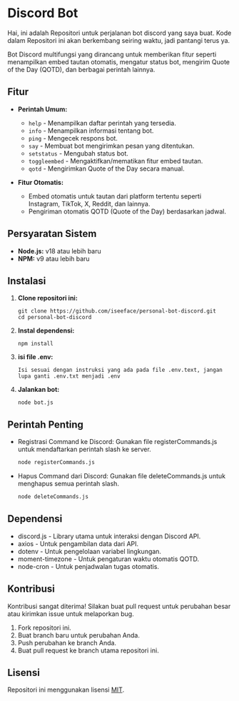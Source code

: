 # Discord Bot

Hai, ini adalah Repositori untuk perjalanan bot discord yang saya buat. Kode dalam Repositori ini akan berkembang seiring waktu, jadi pantangi terus ya.

Bot Discord multifungsi yang dirancang untuk memberikan fitur seperti menampilkan embed tautan otomatis, mengatur status bot, mengirim Quote of the Day (QOTD), dan berbagai perintah lainnya.  

## Fitur

- **Perintah Umum:**
  - `help` - Menampilkan daftar perintah yang tersedia.
  - `info` - Menampilkan informasi tentang bot.
  - `ping` - Mengecek respons bot.
  - `say` - Membuat bot mengirimkan pesan yang ditentukan.
  - `setstatus` - Mengubah status bot.
  - `toggleembed` - Mengaktifkan/mematikan fitur embed tautan.
  - `qotd` - Mengirimkan Quote of the Day secara manual.

- **Fitur Otomatis:**
  - Embed otomatis untuk tautan dari platform tertentu seperti Instagram, TikTok, X, Reddit, dan lainnya.
  - Pengiriman otomatis QOTD (Quote of the Day) berdasarkan jadwal.


## Persyaratan Sistem

- **Node.js:** v18 atau lebih baru
- **NPM:** v9 atau lebih baru

## Instalasi

1. **Clone repositori ini:**

   ```
   git clone https://github.com/iseeface/personal-bot-discord.git
   cd personal-bot-discord
2. **Instal dependensi:**
   ```
   npm install
3. **isi file .env:**
   ```
   Isi sesuai dengan instruksi yang ada pada file .env.text, jangan lupa ganti .env.txt menjadi .env
4. **Jalankan bot:**
   ```
   node bot.js
## Perintah Penting
- Registrasi Command ke Discord: Gunakan file registerCommands.js untuk mendaftarkan perintah slash ke server.
  ```bash
  node registerCommands.js

- Hapus Command dari Discord: Gunakan file deleteCommands.js untuk menghapus semua perintah slash.
  ```bash
  node deleteCommands.js

## Dependensi
- discord.js - Library utama untuk interaksi dengan Discord API.
- axios - Untuk pengambilan data dari API.
- dotenv - Untuk pengelolaan variabel lingkungan.
- moment-timezone - Untuk pengaturan waktu otomatis QOTD.
- node-cron - Untuk penjadwalan tugas otomatis.

## Kontribusi
Kontribusi sangat diterima! Silakan buat pull request untuk perubahan besar atau kirimkan issue untuk melaporkan bug.

1. Fork repositori ini.
2. Buat branch baru untuk perubahan Anda.
3. Push perubahan ke branch Anda.
4. Buat pull request ke branch utama repositori ini.

## Lisensi
Repositori ini menggunakan lisensi [MIT](LICENSE).
